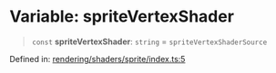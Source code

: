 # Variable: spriteVertexShader

> `const` **spriteVertexShader**: `string` = `spriteVertexShaderSource`

Defined in: [rendering/shaders/sprite/index.ts:5](https://github.com/Forge-Game-Engine/Forge/blob/7a38cd584d26e8fac97f61bf2359fb32ea34a7fc/src/rendering/shaders/sprite/index.ts#L5)
